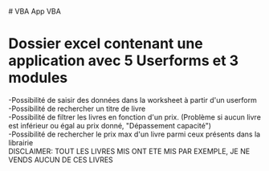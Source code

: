  <br /># VBA
App VBA
# Dossier excel contenant une application avec 5 Userforms et 3 modules
-Possibilité de saisir des données dans la worksheet à partir d'un userform <br />
-Possibilité de rechercher un titre de livre <br />
-Possibilité de filtrer les livres en fonction d'un prix. (Problème si aucun livre est inférieur ou égal au prix donné, "Dépassement capacité")<br />
-Possibilité de rechercher le prix max d'un livre parmi ceux présents dans la librairie<br />
DISCLAIMER: TOUT LES LIVRES MIS ONT ETE MIS PAR EXEMPLE, JE NE VENDS AUCUN DE CES LIVRES

